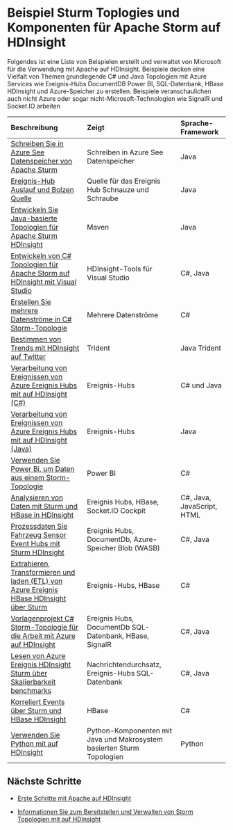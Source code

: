 <properties
 pageTitle="Apache Storm Topologien auf HDInsight | Microsoft Azure"
 description="Ein Sturm Topologien erstellt und getestet mit Apache auf HDInsight einschließlich basic C# und Java-Topologien und Arbeiten mit Event Hubs."
 services="hdinsight"
 documentationCenter=""
 authors="Blackmist"
 manager="jhubbard"
 editor="cgronlun"
    tags="azure-portal"/>

<tags
 ms.service="hdinsight"
 ms.devlang="na"
 ms.topic="article"
 ms.tgt_pltfrm="na"
 ms.workload="big-data"
 ms.date="08/23/2016"
 ms.author="larryfr"/>

# <a name="example-storm-toplogies-and-components-for-apache-storm-on-hdinsight"></a>Beispiel Sturm Toplogies und Komponenten für Apache Storm auf HDInsight

Folgendes ist eine Liste von Beispielen erstellt und verwaltet von Microsoft für die Verwendung mit Apache auf HDInsight. Beispiele decken eine Vielfalt von Themen grundlegende C# und Java Topologien mit Azure Services wie Ereignis-Hubs DocumentDB Power BI, SQL-Datenbank, HBase HDInsight und Azure-Speicher zu erstellen. Beispiele veranschaulichen auch nicht Azure oder sogar nicht-Microsoft-Technologien wie SignalR und Socket.IO arbeiten

| Beschreibung                                                                                             | Zeigt                                         | Sprache-Framework         |
|:--------------------------------------------------------------------------------------------------------|:-----------------------------------------------------|:---------------------------|
| [Schreiben Sie in Azure See Datenspeicher von Apache Sturm](hdinsight-storm-write-data-lake-store.md) | Schreiben in Azure See Datenspeicher | Java |
| [Ereignis-Hub Auslauf und Bolzen Quelle](https://github.com/apache/storm/tree/master/external/storm-eventhubs) | Quelle für das Ereignis Hub Schnauze und Schraube | Java |
| [Entwickeln Sie Java-basierte Topologien für Apache Sturm HDInsight][5797064f]                                 | Maven                                                | Java                       |
| [Entwickeln von C# Topologien für Apache Storm auf HDInsight mit Visual Studio][16fce2d1]                     | HDInsight-Tools für Visual Studio                    | C#, Java                   |
| [Erstellen Sie mehrere Datenströme in C# Storm-Topologie][ec5a4064]                                         | Mehrere Datenströme                                     | C#                         |
| [Bestimmen von Trends mit HDInsight auf Twitter][3c86c7c8]                                   | Trident                                              | Java Trident              |
| [Verarbeitung von Ereignissen von Azure Ereignis Hubs mit auf HDInsight (C#)][844d1d81]                                | Ereignis-Hubs                                           | C# und Java                |
| [Verarbeitung von Ereignissen von Azure Ereignis Hubs mit auf HDInsight (Java)](hdinsight-storm-develop-java-event-hub-topology.md) | Ereignis-Hubs | Java |
| [Verwenden Sie Power Bi, um Daten aus einem Storm-Topologie][94d15238]                              | Power BI                                             | C#                         |
| [Analysieren von Daten mit Sturm und HBase in HDInsight][ab894747]                                     | Ereignis Hubs, HBase, Socket.IO Cockpit          | C#, Java, JavaScript, HTML |
| [Prozessdaten Sie Fahrzeug Sensor Event Hubs mit Sturm HDInsight][246ee964]                        | Ereignis Hubs, DocumentDb, Azure-Speicher Blob (WASB)    | C#, Java                   |
| [Extrahieren, Transformieren und laden (ETL) von Azure Ereignis HBase HDInsight über Sturm][b4b68194] | Ereignis-Hubs, HBase                                    | C#                         |
| [Vorlagenprojekt C# Storm-Topologie für die Arbeit mit Azure auf HDInsight][ce0c02a2]  | Ereignis Hubs, DocumentDb SQL-Datenbank, HBase, SignalR | C#, Java                   |
| [Lesen von Azure Ereignis HDInsight Sturm über Skalierbarkeit benchmarks][d6c540e3]           | Nachrichtendurchsatz, Ereignis-Hubs SQL-Datenbank         | C#, Java                   |
| [Korreliert Events über Sturm und HBase HDInsight](hdinsight-storm-correlation-topology.md) | HBase | C# |
| [Verwenden Sie Python mit auf HDInsight](hdinsight-storm-develop-python-topology.md) | Python-Komponenten mit Java und Makrosystem basierten Sturm Topologien | Python |

## <a name="next-steps"></a>Nächste Schritte

* [Erste Schritte mit Apache auf HDInsight][2b8c3488]

* [Informationen Sie zum Bereitstellen und Verwalten von Storm Topologien mit auf HDInsight][6eb0d3b8]

  [2b8c3488]: hdinsight-apache-storm-tutorial-get-started-linux.md "Informationen Sie zu erstellen eines Sturms HDInsight Cluster Storm-Dashboard Topologien bereitstellen."
  [6eb0d3b8]: hdinsight-storm-deploy-monitor-topology.md "Informationen Sie zum Bereitstellen und Verwalten von Topologien mit Web-basierter Storm Dashboard und Storm-Benutzeroberfläche oder HDInsight-Tools für Visual Studio."
  [16fce2d1]: hdinsight-storm-develop-csharp-visual-studio-topology.md "Informationen Sie zu C# Sturm Topologien mit HDInsight-Tools für Visual Studio."
  [5797064f]: hdinsight-storm-develop-java-topology.md "Informationen Sie zum Erstellen von Storm Topologien in Java mit Maven, erstellen eine grundlegende Wordcount-Topologie."
  [94d15238]: hdinsight-storm-power-bi-topology.md "Veranschaulicht das Schreiben von Daten in Power BI aus C#-Topologie und Erstellen eines Diagramms und Dashboard aus den Daten."
  [ec5a4064]: https://github.com/Blackmist/csharp-storm-example "Zeigt eine grundlegende Storm-Topologie, die führt einen Wordcount in C# implementiert. Dadurch wird das Erstellen mehrerer Datenströme in einer C#-Topologie veranschaulicht."
  [844d1d81]: hdinsight-storm-develop-csharp-event-hub-topology.md "Informationen Sie zum Lesen und Schreiben von Daten von Azure Ereignis Hubs mit auf HDInsight."
  [ab894747]: hdinsight-storm-sensor-data-analysis.md "Informationen Sie zum Apache Storm HDInsight verwenden, um Daten von Azure-Ereignis verarbeiten, D3.js visualisieren und (optional) HBase speichern."
  [3c86c7c8]: hdinsight-storm-twitter-trending.md "Erfahren Sie, wie mit Trident Storm-Topologie, die Trends (basierend auf Hashtags,) bestimmt auf Twitter."
  [246ee964]: hdinsight-storm-iot-eventhub-documentdb.md "Erfahren Sie, wie mit einem Storm-Topologie Azure Ereignis Hubs Nachrichten lesen, lesen Sie Dokumente von Azure DocumentDB zum Verweisen auf Daten und speichern Daten in Azure-Speicher."
  [d6c540e3]: https://github.com/hdinsight/hdinsight-storm-examples/blob/master/EventCountExample "Mehrere Topologien Durchsatz bei Azure Ereignis Hubs lesen und Speichern von SQL-Datenbank mit Apache Storm auf HDInsight veranschaulichen."
  [b4b68194]: https://github.com/hdinsight/hdinsight-storm-examples/blob/master/RealTimeETLExample "Informationen Sie zum Lesen von Daten aus Azure Ereignis Hubs, aggregate und Transformieren der Daten und HBase auf HDInsight speichern."
  [ce0c02a2]: https://github.com/hdinsight/hdinsight-storm-examples/tree/master/templates/HDInsightStormExamples "Dieses Projekt enthält Vorlagen für Ausläufe, Bolzen und Topologien mit verschiedenen Azure Ereignis Hubs, DocumentDB und SQL Datenbank interagieren."
 
